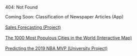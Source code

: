 404: Not Found

Coming Soon: Classification of Newspaper Articles (App)
<br/>
<br/>
[Sales Forecasting (Project)](https://danieleparimbelli95.github.io/Sales-Forecasting)
<br/>
<br/>
[The 1000 Most Populous Cities in the World (Interactive Map)](https://danieleparimbelli95.github.io/The-1000-Most-Populous-Cities-in-the-World)
<br/>
<br/>
[Predicting the 2019 NBA MVP (University Project)](https://danieleparimbelli95.github.io/Predicting-the-2019-NBA-MVP)


